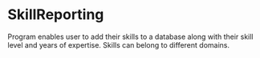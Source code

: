 # SkillReporting

Program enables user to add their skills to a database along with their skill level and years of expertise.
Skills can belong to different domains.
